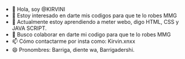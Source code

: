 - 👋 Hola, soy @KIRVINI
- 👀 Estoy interesado en darte mis codigos para que te lo robes MMG
- 🌱 Actualmente estoy aprendiendo a meter webo, digo HTML, CSS y JAVA SCRIPT.
- 💞️ Busco colaborar en darte mi codigo para que te lo robes MMG
- 📫 Cómo contactarme por insta como: Kirvin.xnxx
- 😄 Pronombres: Barriga, diente wa, Barrigadershi.
